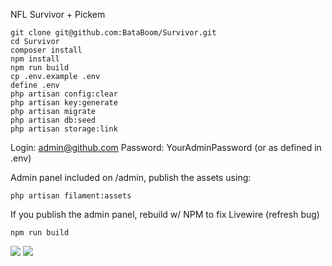 NFL Survivor + Pickem

```
git clone git@github.com:BataBoom/Survivor.git
cd Survivor
composer install
npm install
npm run build
cp .env.example .env
define .env
php artisan config:clear
php artisan key:generate
php artisan migrate
php artisan db:seed
php artisan storage:link
```

Login: admin@github.com
Password: YourAdminPassword (or as defined in .env)

Admin panel included on /admin, publish the assets using:
```
php artisan filament:assets
```

If you publish the admin panel, rebuild w/ NPM to fix Livewire (refresh bug)
```
npm run build
```


![](https://i.imgur.com/if0T9Jw.png)
![](https://i.imgur.com/njHpkJD.png)

